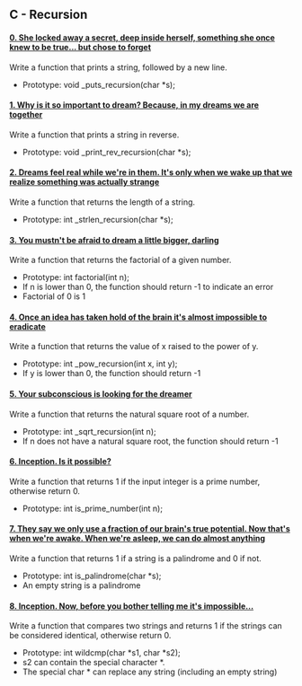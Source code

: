 ## C - Recursion
#### [0. She locked away a secret, deep inside herself, something she once knew to be true... but chose to forget](0-puts_recursion.c)
Write a function that prints a string, followed by a new line.
- Prototype: void _puts_recursion(char *s);
#### [1. Why is it so important to dream? Because, in my dreams we are together](1-print_rev_recursion.c)
Write a function that prints a string in reverse.
- Prototype: void _print_rev_recursion(char *s);
#### [2. Dreams feel real while we're in them. It's only when we wake up that we realize something was actually strange](2-strlen_recursion.c)
Write a function that returns the length of a string.
- Prototype: int _strlen_recursion(char *s);
#### [3. You mustn't be afraid to dream a little bigger, darling](3-factorial.c)
Write a function that returns the factorial of a given number.
- Prototype: int factorial(int n);
- If n is lower than 0, the function should return -1 to indicate an error
- Factorial of 0 is 1
#### [4. Once an idea has taken hold of the brain it's almost impossible to eradicate](4-pow_recursion.c)
Write a function that returns the value of x raised to the power of y.
- Prototype: int _pow_recursion(int x, int y);
- If y is lower than 0, the function should return -1
#### [5. Your subconscious is looking for the dreamer](5-sqrt_recursion.c)
Write a function that returns the natural square root of a number.
- Prototype: int _sqrt_recursion(int n);
- If n does not have a natural square root, the function should return -1
#### [6. Inception. Is it possible?](6-is_prime_number.c)
Write a function that returns 1 if the input integer is a prime number, otherwise return 0.
- Prototype: int is_prime_number(int n);
#### [7. They say we only use a fraction of our brain's true potential. Now that's when we're awake. When we're asleep, we can do almost anything](100-is_palindrome.c)
Write a function that returns 1 if a string is a palindrome and 0 if not.
- Prototype: int is_palindrome(char *s);
- An empty string is a palindrome
#### [8. Inception. Now, before you bother telling me it's impossible...](101-wildcmp.c)
Write a function that compares two strings and returns 1 if the strings can be considered identical, otherwise return 0.
- Prototype: int wildcmp(char *s1, char *s2);
- s2 can contain the special character *.
- The special char * can replace any string (including an empty string)

